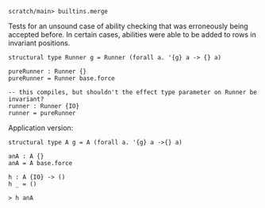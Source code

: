 ```ucm:hide
scratch/main> builtins.merge
```

Tests for an unsound case of ability checking that was erroneously being
accepted before. In certain cases, abilities were able to be added to rows in
invariant positions.

```unison:error
structural type Runner g = Runner (forall a. '{g} a -> {} a)

pureRunner : Runner {}
pureRunner = Runner base.force

-- this compiles, but shouldn't the effect type parameter on Runner be invariant?
runner : Runner {IO}
runner = pureRunner
```

Application version:

```unison:error
structural type A g = A (forall a. '{g} a ->{} a)

anA : A {}
anA = A base.force

h : A {IO} -> ()
h _ = ()

> h anA
```

